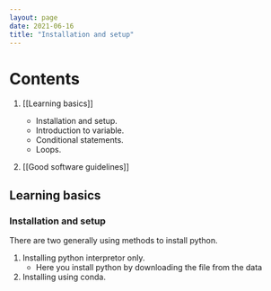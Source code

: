 ```yaml
---
layout: page
date: 2021-06-16
title: "Installation and setup"
---
```


# Contents
1. [[Learning basics]]
	- Installation and setup.
	- Introduction to variable.
	- Conditional statements.
	- Loops.

2. [[Good software guidelines]]




## Learning basics
### Installation and setup
There are two generally using methods to install python.
1. Installing python interpretor only.
	- Here you install python by downloading the file from the data
1. Installing using conda.

